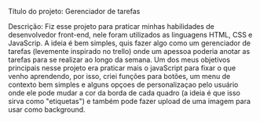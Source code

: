 Título do projeto: Gerenciador de tarefas

Descrição: Fiz esse projeto para praticar minhas habilidades de desenvolvedor front-end, nele foram utilizados as linguagens HTML, CSS e JavaScrip.
A ideia é bem simples, quis fazer algo como um gerenciador de tarefas (levemente inspirado no trello) onde um apessoa poderia anotar as tarefas para se realizar ao longo da semana.
Um dos meus objetivos principais nesse projeto era praticar mais o javaScript para fixar o que venho aprendendo, por isso, criei funções para botões, um menu de contexto bem simples e alguns opçoes de personalizaçao pelo usuário onde ele pode mudar a cor da borda de cada quadro (a ideia é que isso sirva como "etiquetas") e também pode fazer upload de uma imagem para usar como background.

